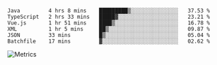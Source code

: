 <!--START_SECTION:waka-->

```text
Java         4 hrs 8 mins    █████████▒░░░░░░░░░░░░░░░   37.53 %
TypeScript   2 hrs 33 mins   █████▓░░░░░░░░░░░░░░░░░░░   23.21 %
Vue.js       1 hr 51 mins    ████▒░░░░░░░░░░░░░░░░░░░░   16.78 %
XML          1 hr 5 mins     ██▒░░░░░░░░░░░░░░░░░░░░░░   09.87 %
JSON         33 mins         █▒░░░░░░░░░░░░░░░░░░░░░░░   05.04 %
Batchfile    17 mins         ▓░░░░░░░░░░░░░░░░░░░░░░░░   02.62 %
```

<!--END_SECTION:waka-->

![Metrics](https://metrics.lecoq.io/TachibanaKimika?template=classic&base.activity=0&base.community=0&base.repositories=0&languages=1&isocalendar=1&isocalendar.duration=half-year&languages.limit=8&languages.sections=most-used&languages.colors=github&languages.threshold=0%25&languages.indepth=false&languages.recent.load=300&languages.recent.days=14&config.timezone=Asia%2FShanghai)
